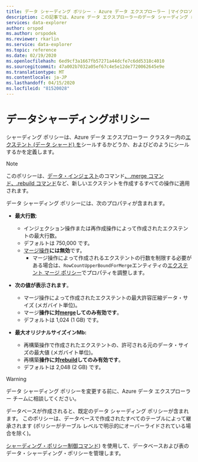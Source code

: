 ```yaml
---
title: データ シャーディング ポリシー - Azure データ エクスプローラー |マイクロソフトドキュメント
description: この記事では、Azure データ エクスプローラーのデータ シャーディング ポリシーについて説明します。
services: data-explorer
author: orspod
ms.author: orspodek
ms.reviewer: rkarlin
ms.service: data-explorer
ms.topic: reference
ms.date: 02/19/2020
ms.openlocfilehash: 6ed9cf3a1667fb57271a44dcfe7c6dd5318c4010
ms.sourcegitcommit: 47a002b7032a05ef67c4e5e12de7720062645e9e
ms.translationtype: MT
ms.contentlocale: ja-JP
ms.lasthandoff: 04/15/2020
ms.locfileid: "81520028"
---
```

# <a name="data-sharding-policy"></a>データシャーディングポリシー

シャーディング ポリシーは、Azure データ エクスプローラー クラスター内の[エクステント (データ シャード) を](../management/extents-overview.md)シールするかどうか、およびどのようにシールするかを定義します。

> [!NOTE]
> このポリシーは、[データ・インジェスト](../management/data-ingestion/index.md)のコマンド[、.merge コマンド、.rebuild コマンド](../management/extents-commands.md#merge-extents)など、新しいエクステントを作成するすべての操作に適用されます。

データ シャーディング ポリシーには、次のプロパティが含まれます。

- **最大行数**:
    - インジェクション操作または再作成操作によって作成されたエクステントの最大行数。
    - デフォルトは 750,000 です。
    - [マージ操作](mergepolicy.md)**には無効**です。
        - マージ操作によって作成されるエクステントの行数を制限する必要がある場合は、`RowCountUpperBoundForMerge`エンティティの[エクステント マージ ポリシー](mergepolicy.md)でプロパティを調整します。
- **次の値が表示されます**。
    - マージ操作によって作成されたエクステントの最大許容圧縮データ・サイズ (メガバイト単位)。
    - マージ**操作に対[merge](mergepolicy.md)してのみ有効です**。
    - デフォルトは 1,024 (1 GB) です。

- **最大オリジナルサイズインMb:**
    - 再構築操作で作成されたエクステントの、許可される元のデータ・サイズの最大値 (メガバイト単位)。
    - 再構築**操作に対[rebuild](mergepolicy.md)してのみ有効です**。
    - デフォルトは 2,048 (2 GB) です。

> [!WARNING]
> データ シャーディング ポリシーを変更する前に、Azure データ エクスプローラー チームに相談してください。

データベースが作成されると、既定のデータ シャーディング ポリシーが含まれます。 このポリシーは、データベースで作成されたすべてのテーブルによって継承されます (ポリシーがテーブル レベルで明示的にオーバーライドされている場合を除く)。

[シャーディング・ポリシー制御コマンド](../management/sharding-policy.md)) を使用して、データベースおよび表のデータ・シャーディング・ポリシーを管理します。
 